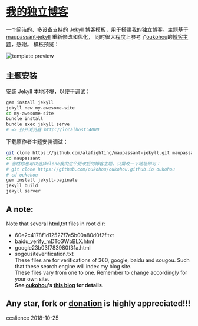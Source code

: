 [我的独立博客](http://ccslience.oukohou.wang/)
=================================

一个简洁的、多设备支持的 Jekyll 博客模板，用于搭建[我的独立博客](http://ccslience.oukohou.wang/)。主题基于 [maupassant-jekyll](https://github.com/alafighting/maupassant-jekyll.git) 重新修改和优化，
同时很大程度上参考了[oukohou](https://github.com/oukohou)的[博客主题](https://github.com/oukohou/oukohou.github.io)，感谢。
模板预览：

![template preview](https://camo.githubusercontent.com/74fd2ccea00a682742515ce1d3725283c3385721/687474703a2f2f6f6f6f2e306f302e6f6f6f2f323031352f31302f32342f353632623562653132313737652e6a7067)

## 主题安装

安装 Jekyll 本地环境，以便于调试：

```bash
gem install jekyll
jekyll new my-awesome-site
cd my-awesome-site
bundle install
bundle exec jekyll serve
# => 打开浏览器 http://localhost:4000
```

下载原作者主题安装调试：

```bash
git clone https://github.com/alafighting/maupassant-jekyll.git maupassant
cd maupassant
# 当然你也可以选择clone我的这个更改后的博客主题，只需改一下地址即可：
# git clone https://github.com/oukohou/oukohou.github.io oukohou
# cd oukohou
gem install jekyll-paginate
jekyll build
jekyll server
```

## A note:
Note that several html,txt files in root dir:  
-  60e2c4178f1d12527f7e5b00a80d0f2f.txt  
- baidu_verify_mDTcGWbBLX.html  
- google23b03f783980f31a.html  
- sogousiteverification.txt  
These files are for verifications of 360, google, baidu and sougou.
Such that these search engine will index my blog site.  
These files vary from one to one. Remember to change accordingly for your own site.  
**See [oukohou](https://www.oukohou.wang/)'s [this blog](https://www.oukohou.wang/2018/11/01/sereral_search_engines_urls/) for details.**

**Any star, fork or [donation]() is highly appreciated!!!**  
------
ccslience
2018-10-25
